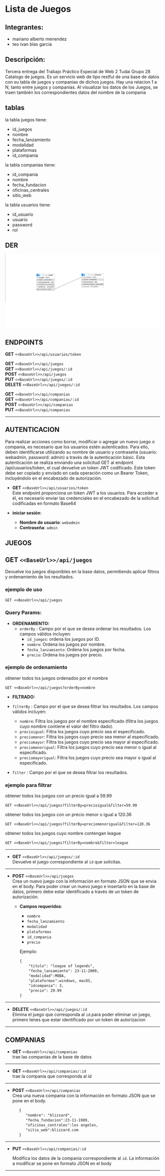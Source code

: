 # Lista de Juegos

## Integrantes:
* mariano alberto menendez
* teo ivan blas garcia


## Descripción:
Tercera entrega del Trabajo Práctico Especial de Web 2 Tudai Grupo 28 Catalogo de juegos. Es un servicio web de tipo restful de una base de datos con su tabla de juegos y companias de dichos juegos. Hay una relacion 1 a N, tanto entre juegos y companias. 
Al visualizar los datos de los Juegos, se traen también los correspondientes datos del nombre de la compania 


## tablas

la tabla juegos tiene:
* id_juegos
* nombre
* fecha_lanzamiento
* modalidad
* plataformas
* id_compania

la tabla companias tiene:
* id_compania
* nombre
* fecha_fundacion
* oficinas_centrales
* sitio_web

la tabla usuarios tiene:
* id_usuario
* usuario
* password
* rol

## DER
![Diagrama Entidad Relacion](/db_juegos.png)

## ENDPOINTS

  **GET** `<<BaseUrl>>/api/usuarios/token`

  **GET** `<<BaseUrl>>/api/juegos`  
  **GET** `<<BaseUrl>>/api/juegos/:id`  
  **POST** `<<BaseUrl>>/api/juegos`  
  **PUT** `<<BaseUrl>>/api/juegos/:id`  
  **DELETE** `<<BaseUrl>>/api/juegos/:id`

  **GET** `<<BaseUrl>>/api/companias`  
  **GET** `<<BaseUrl>>/api/companias/:id`  
  **POST** `<<BaseUrl>>/api/companias`  
  **PUT** `<<BaseUrl>>/api/companias`  

  ---


## AUTENTICACION

Para realizar acciones como borrar, modificar o agregar un nuevo juego o compania, es necesario que los usuarios estén autenticados. Para ello, deben identificarse utilizando su nombre de usuario y contraseña (usuario: webadmin, password: admin) a través de la autenticación básic. Esta autenticación se realiza enviando una solicitud GET al endpoint /api/usuarios/token, el cual devuelve un token JWT codificado. Este token debe ser copiado y enviado en cada operación como un Bearer Token, incluyéndolo en el encabezado de autorización.

- **GET** `<<BaseUrl>>/api/usuarios/token`  
Este endpoint proporciona un token JWT a los usuarios. Para acceder a él, es necesario enviar las credenciales en el encabezado de la solicitud codificadas en formato Base64

- **iniciar sesión**:  
    - **Nombre de usuario**: `webadmin`  
    - **Contraseña**: `admin`

## JUEGOS

## GET `<<BaseUrl>>/api/juegos`
Devuelve los juegos disponibles en la base datos, permitiendo aplicar filtros y ordenamiento de los resultados.

### ejemplo de uso

```
GET <<BaseUrl>>/api/juegos
```


### Query Params:

- **ORDENAMIENTO:**
  - `orderBy` : Campo por el que se desea ordenar los resultados. Los campos válidos incluyen:
    - `id_juegos`: ordena los juegos por ID.
    - `nombre`: Ordena los juegos por nombre.
    - `fecha_lanzamiento`: Ordena los juegos por fecha.
    - `precio`: Ordena los juegos por precio.

### ejemplo de ordenamiento

obtener todos los juegos ordenados por el nombre 
```
GET <<BaseUrl>>/api/juegos?orderBy=nombre
```

- **FILTRADO:**
 - `filterBy` : Campo por el que se desea filtrar los resultados. Los campos válidos incluyen:
    - `nombre`: Filtra los juegos por el nombre especificado (filtra los juegos cuyo nombre contiene el valor del filtro dado).
    - `precioigual`: Filtra los juegos cuyo precio sea el especificado.
    - `preciomenor`: Filtra los juegos cuyo precio sea menor al especificado.
    - `preciomayor`: Filtra los juegos cuyo precio sea mayor al especificado.
    - `preciomenorigual`: Filtra los juegos cuyo precio sea menor o igual al especificado.
    - `preciomayorigual`: Filtra los juegos cuyo precio sea mayor o igual al especificado.

- `filter` : Campo por el que se desea filtrar los resultados.

### ejemplo para filtrar

obtener todos los juegos con un precio igual a 59.99
```
GET <<BaseUrl>>/api/juegos?filterBy=precioigual&filter=59.99
```
obtener todos los juegos con un precio menor o igual a 120.36
```
GET <<BaseUrl>>/api/juegos?filterBy=preciomenorigual&filter=120.36
```
obtener todos los juegos cuyo nombre contengan league
```
GET <<BaseUrl>>/api/juegos?filterBy=nombre&filter=league
```

---

- **GET** `<<BaseUrl>>/api/juegos/:id`  
  Devuelve el juego correspondiente al `id` que solicitas.

---

- **POST** `<<BaseUrl>>/api/juegos`  
  Crea un nuevo juego con la información en formato JSON que se envia en el body. Para poder crear un nuevo juego e insertarlo en la base de datos, primero debe estar identificado a través de un token de autorización.

  - **Campos requeridos**:  
    - `nombre`
    - `fecha_lanzamiento`
    - `modalidad`
    - `plataformas`
    - `id_compania`
    - `precio`

    Ejemplo:
    ```
    {  
        "titulo": "league of legends",
        "fecha_lanzamiento": 23-11-2009,
        "modalidad":MOBA,
        "plataformas":windows, macOS,  
        "idcompania": 3,    
        "precio": 29.99  
    }
 	```

---

- **DELETE** `<<BaseUrl>>/api/juegos/:id`  
  Elimina el juego que corresponda al `id`.para poder eliminar un juego, primero tenes que estar identificado por un token de autorizacion


---


## COMPANIAS

- **GET** `<<BaseUrl>>/api/companias`  
  trae las companias de la base de datos

---

- **GET** `<<BaseUrl>>/api/companias/:id`  
  trae la compania que corresponda al id

---

- **POST** `<<BaseUrl>>/api/companias`  
  Crea una nueva compania con la información en formato JSON que se pone en el body.
  
  ```
     {  
        "nombre": "blizzard",
        "fecha_fundacion":23-11-1989,
        "oficinas_centrales":los angeles,
        "sitio_web":blizzard.com  
     }  
  ```
---

- **PUT** `<<BaseUrl>>/api/companias/:id`  

  Modifica los datos de la compania correspondiente al `id`. La información a modificar se pone en formato JSON en el body

  
---


